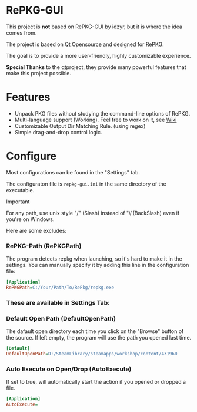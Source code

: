# RePKG-GUI

This project is **not** based on RePKG-GUI by idzyr, but it is where the idea comes from.

The project is based on [Qt Opensource](https://www.qt.io/) and designed for [RePKG](https://github.com/notscuffed/repkg).

The goal is to provide a more user-friendly, highly customizable experience.

**Special Thanks** to the qtproject, they provide many powerful features that make this project possible.


# Features
- Unpack PKG files without studying the command-line options of RePKG.
- Multi-language support (Working). Feel free to work on it, see [Wiki]()
- Customizable Output Dir Matching Rule. (using regex)
- Simple drag-and-drop control logic.


# Configure
Most configurations can be found in the "Settings" tab.

The configuraton file is `repkg-gui.ini` in the same directory of the executable.

> [!IMPORTANT]
> For any path, use unix style "/" (Slash) instead of "\\"(BackSlash) even if you're on Windows.


Here are some excludes:

### RePKG-Path (RePKGPath)
The program detects repkg when launching, so it's hard to make it in the settings. You can manually specify it by adding this line in the configuration file:

```ini
[Application]
RePKGPath=C:/Your/Path/To/RePkg/repkg.exe
```

### These are available in Settings Tab:
### Default Open Path (DefaultOpenPath)
The dafault open directory each time you click on the "Browse" button of the source. If left empty, the program will use the path you opened last time.
```ini
[Default]
DefaultOpenPath=D:/SteamLibrary/steamapps/workshop/content/431960
```


### Auto Execute on Open/Drop (AutoExecute)
If set to true, will automatically start the action if you opened or dropped a file.
```ini
[Application]
AutoExecute=
```

